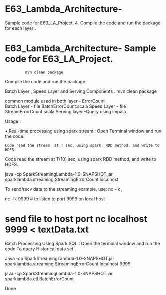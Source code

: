# E63_Lambda_Architecture-
Sample code for E63_LA_Project. 
4.	 Compile the code and run the package  for each layer .
# E63_Lambda_Architecture- Sample code for E63_LA_Project. 

             mvn clean package
Compile the code and run the package.

Batch Layer ,   Speed Layer and     Serving  Components .
        mvn clean package
		
common module used in both layer - ErrorCount		
Batch Layer - file BatchErrorCount.scala 
Speed Layer  - file StreamErrorCount.scala
Serving  layer  -Query  using impala 

Usage : 

•	Real-time processing using spark stream : Open Terminal window and run the code.
 
    Code read the stream  at T sec, using spark  RDD method, and write to HDFS.
  Code read the stream  at T(10) sec, using spark  RDD method, and write to HDFS.

java -cp SparkStreamingLambda-1.0-SNAPSHOT.jar  sparklambda.streaming.StreamingErrorCount localhost

To send/recv  data to the streaming example, use: nc -lk , 

nc -lk 9999     # to listen to port 9999 on local host 

# send file to host port  nc localhost 9999 < textData.txt   

Batch Processing Using Spark SQL : Open the terminal window  and run the code 
 To query Historical data set .

Java -cp SparkStreamingLambda-1.0-SNAPSHOT.jar sparklambda.streaming.StreamingErrorCount localhost 9999

java -cp SparkStreamingLambda-1.0-SNAPSHOT.jar sparklambda.etl.BatchErrorCount


Done 